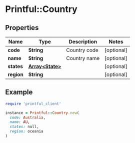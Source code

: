# Printful::Country

## Properties

| Name | Type | Description | Notes |
| ---- | ---- | ----------- | ----- |
| **code** | **String** | Country code | [optional] |
| **name** | **String** | Country name | [optional] |
| **states** | [**Array&lt;State&gt;**](State.md) |  | [optional] |
| **region** | **String** |  | [optional] |

## Example

```ruby
require 'printful_client'

instance = Printful::Country.new(
  code: Australia,
  name: AU,
  states: null,
  region: oceania
)
```

